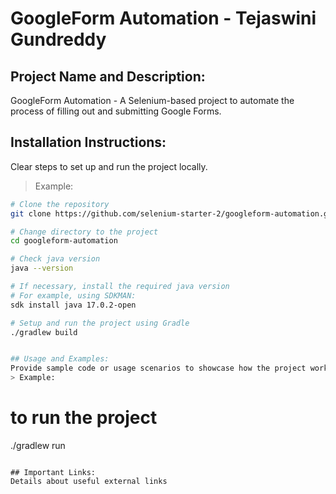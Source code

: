 # GoogleForm Automation - Tejaswini Gundreddy

## Project Name and Description:
GoogleForm Automation - A Selenium-based project to automate the process of filling out and submitting Google Forms.

## Installation Instructions:
Clear steps to set up and run the project locally.
> Example:
```bash
# Clone the repository
git clone https://github.com/selenium-starter-2/googleform-automation.git

# Change directory to the project
cd googleform-automation

# Check java version
java --version

# If necessary, install the required java version
# For example, using SDKMAN:
sdk install java 17.0.2-open

# Setup and run the project using Gradle
./gradlew build


## Usage and Examples:
Provide sample code or usage scenarios to showcase how the project works.
> Example:
```
# to run the project
./gradlew run
```

## Important Links:
Details about useful external links
 
